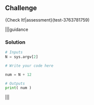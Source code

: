 ## Challenge 
{Check It!|assessment}(test-3763781759)

|||guidance
### Solution
```python
# Inputs
N = sys.argv[2]

# Write your code here

num = N + 12

# Outputs
print( num )
```
|||